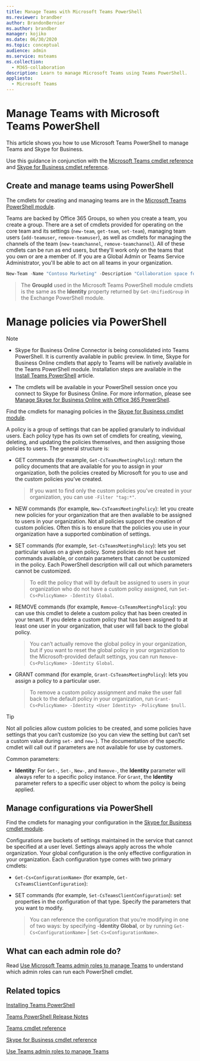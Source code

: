 ```yaml
---
title: Manage Teams with Microsoft Teams PowerShell
ms.reviewer: brandber
author: BrandonBernier
ms.author: brandber
manager: kojiko
ms.date: 06/30/2020
ms.topic: conceptual
audience: admin
ms.service: msteams
ms.collection: 
  - M365-collaboration
description: Learn to manage Microsoft Teams using Teams PowerShell.
appliesto: 
  - Microsoft Teams
---
```


# Manage Teams with Microsoft Teams PowerShell

This article shows you how to use Microsoft Teams PowerShell to manage Teams and Skype for Business. 

Use this guidance in conjunction with the [Microsoft Teams cmdlet reference](https://docs.microsoft.com/powershell/teams/?view=teams-ps) and [Skype for Business cmdlet reference](https://docs.microsoft.com/powershell/skype/intro?view=skype-ps).

## Create and manage teams using PowerShell

The cmdlets for creating and managing teams are in the [Microsoft Teams PowerShell module](https://www.powershellgallery.com/packages/MicrosoftTeams/).

Teams are backed by Office 365 Groups, so when you create a team, you create a group. There are a set of cmdlets provided for operating on the core team and its settings (``new-team``, ``get-team``,  ``set-team``), managing team users (``add-teamuser``, ``remove-teamuser``), as well as cmdlets for managing the channels of the team (``new-teamchannel``, ``remove-teamchannel``). All of these cmdlets can be run as end users, but they'll work only on the teams that you own or are a member of. If you are a Global Admin or Teams Service Administrator, you'll be able to act on all teams in your organization.

```powershell
New-Team -Name "Contoso Marketing" -Description "Collaboration space for Contoso's Marketing department
```

> The **GroupId** used in the Microsoft Teams PowerShell module cmdlets is the same as the **Identity** property returned by ``Get-UnifiedGroup`` in the Exchange PowerShell module.

# Manage policies via PowerShell

> [!NOTE]
> - Skype for Business Online Connector is being consolidated into Teams PowerShell. It is currently available in public preview. In time, Skype for Business Online cmdlets that apply to Teams will be natively available in the Teams PowerShell module. Installation steps are available in the [Install Teams PowerShell](teams-powershell-install.md) article.
>
> - The cmdlets will be available in your PowerShell session once you connect to Skype for Business Online. For more information, please see [Manage Skype for Business Online with Office 365 PowerShell](https://docs.microsoft.com/office365/enterprise/powershell/manage-skype-for-business-online-with-office-365-powershell).

Find the cmdlets for managing policies in the [Skype for Business cmdlet module](https://www.microsoft.com/download/details.aspx?id=39366).

A policy is a group of settings that can be applied granularly to individual users. Each policy type has its own set of cmdlets for creating, viewing, deleting, and updating the policies themselves, and then assigning those policies to users. The general structure is:

- GET commands (for example, ``Get-CsTeamsMeetingPolicy``):  return the policy documents that are available for you to assign in your organization, both the policies created by Microsoft for you to use and the custom policies you’ve created.
   > If you want to find only the custom policies you’ve created in your organization, you can use ``-Filter "tag:*"``.

- NEW commands (for example, ``New-CsTeamsMeetingPolicy``): let you create new policies for your organization that are then available to be assigned to users in your organization. Not all policies support the creation of custom policies. Often this is to ensure that the policies you use in your organization have a supported combination of settings.

- SET commands (for example, ``Set-CsTeamsMeetingPolicy``): lets you set particular values on a given policy. Some policies do not have set commands available, or contain parameters that cannot be customized in the policy. Each PowerShell description will call out which parameters cannot be customized. 
   > To edit the policy that will by default be assigned to users in your organization who do not have a custom policy assigned, run ``Set-Cs<PolicyName> -Identity Global``.

- REMOVE commands (for example, ``Remove-CsTeamsMeetingPolicy``): you can use this cmdlet to delete a custom policy that has been created in your tenant. If you delete a custom policy that has been assigned to at least one user in your organization, that user will fall back to the global policy.
   > You can’t actually remove the global policy in your organization, but if you want to reset the global policy in your organization to the Microsoft-provided default settings, you can run ``Remove-Cs<PolicyName> -Identity Global``.

- GRANT command (for example, ``Grant-CsTeamsMeetingPolicy``): lets you assign a policy to a particular user.
   > To remove a custom policy assignment and make the user fall back to the default policy in your organization, run ``Grant-Cs<PolicyName> -Identity <User Identity> -PolicyName $null``.

> [!TIP]
> Not all policies allow custom policies to be created, and some policies have settings that you can’t customize (so you can view the setting but can’t set a custom value during ``set-`` and ``new-``). The documentation of the specific cmdlet will call out if parameters are not available for use by customers.

Common parameters:

- **Identity**: For ``Get-``, ``Set-``, ``New-``, and ``Remove-``, the **Identity** parameter will always refer to a specific policy instance. For ``Grant``, the **Identity** parameter refers to a specific user object to whom the policy is being applied.

## Manage configurations via PowerShell

Find the cmdlets for managing your configuration in the [Skype for Business cmdlet module](https://www.microsoft.com/en-us/download/details.aspx?id=39366).

Configurations are buckets of settings maintained in the service that cannot be specified at a user level. Settings always apply across the whole organization. Your global configuration is the only effective configuration in your organization. Each configuration type comes with two primary cmdlets:

- ``Get-Cs<ConfigurationName>`` (for example, ``Get-CsTeamsClientConfiguration``):

- SET commands (for example, ``Set-CsTeamsClientConfiguration``): set properties in the configuration of that type. Specify the parameters that you want to modify.
   > You can reference the configuration that you’re modifying in one of two ways: by specifying -**Identity Global**, or by running ``Get-Cs<ConfigurationName>`` | ``Set-Cs<ConfigurationName>``.

## What can each admin role do?

Read [Use Microsoft Teams admin roles to manage Teams](using-admin-roles.md) to understand which admin roles can run each PowerShell cmdlet.

## Related topics

[Installing Teams PowerShell](teams-powershell-install.md)

[Teams PowerShell Release Notes](teams-powershell-release-notes.md)

[Teams cmdlet reference](https://docs.microsoft.com/powershell/teams/?view=teams-ps)

[Skype for Business cmdlet reference](https://docs.microsoft.com/powershell/skype/intro?view=skype-ps)

[Use Teams admin roles to manage Teams](using-admin-roles.md)